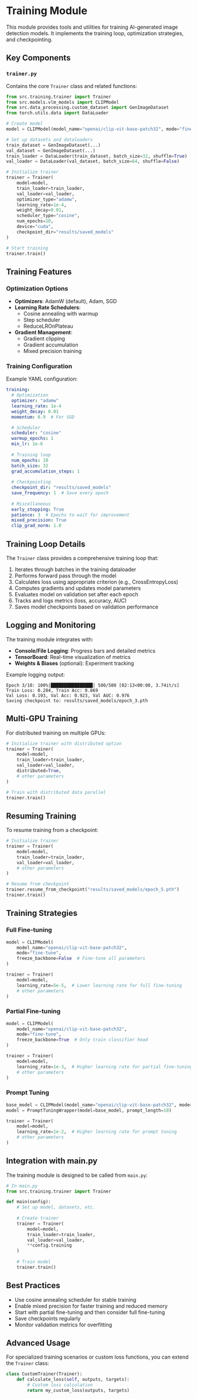 # Training Module

This module provides tools and utilities for training AI-generated image detection models. It implements the training loop, optimization strategies, and checkpointing.

## Key Components

### `trainer.py`

Contains the core `Trainer` class and related functions:

```python
from src.training.trainer import Trainer
from src.models.vlm_models import CLIPModel
from src.data_processing.custom_dataset import GenImageDataset
from torch.utils.data import DataLoader

# Create model
model = CLIPModel(model_name="openai/clip-vit-base-patch32", mode="fine-tune")

# Set up datasets and dataloaders
train_dataset = GenImageDataset(...)
val_dataset = GenImageDataset(...)
train_loader = DataLoader(train_dataset, batch_size=32, shuffle=True)
val_loader = DataLoader(val_dataset, batch_size=64, shuffle=False)

# Initialize trainer
trainer = Trainer(
    model=model,
    train_loader=train_loader,
    val_loader=val_loader,
    optimizer_type="adamw",
    learning_rate=1e-4,
    weight_decay=0.01,
    scheduler_type="cosine",
    num_epochs=10,
    device="cuda",
    checkpoint_dir="results/saved_models"
)

# Start training
trainer.train()
```

## Training Features

### Optimization Options

- **Optimizers**: AdamW (default), Adam, SGD
- **Learning Rate Schedulers**:
  - Cosine annealing with warmup
  - Step scheduler
  - ReduceLROnPlateau
- **Gradient Management**:
  - Gradient clipping
  - Gradient accumulation
  - Mixed precision training

### Training Configuration

Example YAML configuration:

```yaml
training:
  # Optimization
  optimizer: "adamw"
  learning_rate: 1e-4
  weight_decay: 0.01
  momentum: 0.9  # For SGD

  # Scheduler
  scheduler: "cosine"
  warmup_epochs: 1
  min_lr: 1e-6
  
  # Training loop
  num_epochs: 10
  batch_size: 32
  grad_accumulation_steps: 1
  
  # Checkpointing
  checkpoint_dir: "results/saved_models"
  save_frequency: 1  # Save every epoch
  
  # Miscellaneous
  early_stopping: True
  patience: 3  # Epochs to wait for improvement
  mixed_precision: True
  clip_grad_norm: 1.0
```

## Training Loop Details

The `Trainer` class provides a comprehensive training loop that:

1. Iterates through batches in the training dataloader
2. Performs forward pass through the model
3. Calculates loss using appropriate criterion (e.g., CrossEntropyLoss)
4. Computes gradients and updates model parameters
5. Evaluates model on validation set after each epoch
6. Tracks and logs metrics (loss, accuracy, AUC)
7. Saves model checkpoints based on validation performance

## Logging and Monitoring

The training module integrates with:

- **Console/File Logging**: Progress bars and detailed metrics
- **TensorBoard**: Real-time visualization of metrics
- **Weights & Biases** (optional): Experiment tracking

Example logging output:
```
Epoch 3/10: 100%|████████████████| 500/500 [02:13<00:00, 3.74it/s]
Train Loss: 0.284, Train Acc: 0.869
Val Loss: 0.193, Val Acc: 0.923, Val AUC: 0.976
Saving checkpoint to: results/saved_models/epoch_3.pth
```

## Multi-GPU Training

For distributed training on multiple GPUs:

```python
# Initialize trainer with distributed option
trainer = Trainer(
    model=model,
    train_loader=train_loader,
    val_loader=val_loader,
    distributed=True,
    # other parameters
)

# Train with distributed data parallel
trainer.train()
```

## Resuming Training

To resume training from a checkpoint:

```python
# Initialize trainer
trainer = Trainer(
    model=model,
    train_loader=train_loader,
    val_loader=val_loader,
    # other parameters
)

# Resume from checkpoint
trainer.resume_from_checkpoint("results/saved_models/epoch_5.pth")
trainer.train()
```

## Training Strategies

### Full Fine-tuning

```python
model = CLIPModel(
    model_name="openai/clip-vit-base-patch32",
    mode="fine-tune",
    freeze_backbone=False  # Fine-tune all parameters
)

trainer = Trainer(
    model=model,
    learning_rate=5e-5,  # Lower learning rate for full fine-tuning
    # other parameters
)
```

### Partial Fine-tuning

```python
model = CLIPModel(
    model_name="openai/clip-vit-base-patch32",
    mode="fine-tune",
    freeze_backbone=True  # Only train classifier head
)

trainer = Trainer(
    model=model,
    learning_rate=1e-3,  # Higher learning rate for partial fine-tuning
    # other parameters
)
```

### Prompt Tuning

```python
base_model = CLIPModel(model_name="openai/clip-vit-base-patch32", mode="zero-shot")
model = PromptTuningWrapper(model=base_model, prompt_length=10)

trainer = Trainer(
    model=model,
    learning_rate=1e-2,  # Higher learning rate for prompt tuning
    # other parameters
)
```

## Integration with main.py

The training module is designed to be called from `main.py`:

```python
# In main.py
from src.training.trainer import Trainer

def main(config):
    # Set up model, datasets, etc.
    
    # Create trainer
    trainer = Trainer(
        model=model,
        train_loader=train_loader,
        val_loader=val_loader,
        **config.training
    )
    
    # Train model
    trainer.train()
```

## Best Practices

- Use cosine annealing scheduler for stable training
- Enable mixed precision for faster training and reduced memory
- Start with partial fine-tuning and then consider full fine-tuning
- Save checkpoints regularly
- Monitor validation metrics for overfitting

## Advanced Usage

For specialized training scenarios or custom loss functions, you can extend the `Trainer` class:

```python
class CustomTrainer(Trainer):
    def calculate_loss(self, outputs, targets):
        # Custom loss calculation
        return my_custom_loss(outputs, targets)
``` 